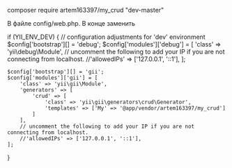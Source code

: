 composer require artem163397/my_crud "dev-master" 

В файле config/web.php. В конце заменить

if (YII_ENV_DEV) {
    // configuration adjustments for 'dev' environment
        $config['bootstrap'][] = 'debug';
            $config['modules']['debug'] = [
        'class' => 'yii\debug\Module',
                // uncomment the following to add your IP if you are not connecting from localhost.
                        //'allowedIPs' => ['127.0.0.1', '::1'],
    ];
    
    $config['bootstrap'][] = 'gii';
    $config['modules']['gii'] = [
        'class' => 'yii\gii\Module',
        'generators' => [
            'crud' => [
                'class' => 'yii\gii\generators\crud\Generator',
                'templates' => ['My' => '@app/vendor/artem163397/my_crud']
            ]
        ],
        // uncomment the following to add your IP if you are not connecting from localhost.
        //'allowedIPs' => ['127.0.0.1', '::1'],
    ];
}
